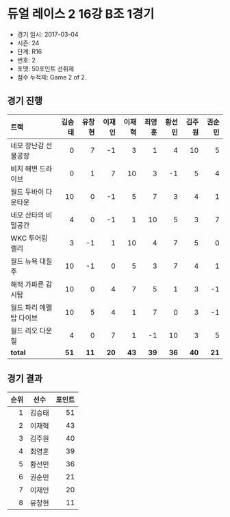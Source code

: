 # 듀얼 레이스 2 16강 B조 1경기

- 경기 일시: 2017-03-04
- 시즌: 24
- 단계: R16
- 번호: 2
- 포맷: 50포인트 선취제
- 점수 누적제: Game 2 of 2.





## 경기 진행

| 트랙 | 김승태 | 유창현 | 이재인 | 이재혁 | 최영훈 | 황선민 | 김주원 | 권순민 |
|:---|---:|---:|---:|---:|---:|---:|---:|---:|
| 네모 장난감 선물공장 | 0 | 7 | -1 | 3 | 1 | 4 | 10 | 5 |
| 비치 해변 드라이브 | 0 | 1 | 7 | 10 | 3 | -1 | 5 | 4 |
| 월드 두바이 다운타운 | 10 | 0 | -1 | 5 | 7 | 3 | 4 | 1 |
| 네모 산타의 비밀공간 | 4 | 0 | -1 | 1 | 10 | 5 | 3 | 7 |
| WKC 투어링 랠리 | 3 | -1 | 1 | 10 | 4 | 7 | 5 | 0 |
| 월드 뉴욕 대질주 | 10 | -1 | 0 | 5 | 3 | 7 | 4 | 1 |
| 해적 가파른 감시탑 | 10 | 0 | 4 | 7 | 5 | 1 | 3 | -1 |
| 월드 파리 에펠탑 다이브 | 10 | 5 | 4 | 1 | 7 | 0 | 3 | -1 |
| 월드 리오 다운힐 | 4 | 0 | 7 | 1 | -1 | 10 | 3 | 5 |
| __total__ | __51__ | __11__ | __20__ | __43__ | __39__ | __36__ | __40__ | __21__ |




## 경기 결과

| 순위 | 선수 | 포인트 |
|---:|:---:|---:|
| 1 | 김승태 | 51 |
| 2 | 이재혁 | 43 |
| 3 | 김주원 | 40 |
| 4 | 최영훈 | 39 |
| 5 | 황선민 | 36 |
| 6 | 권순민 | 21 |
| 7 | 이재인 | 20 |
| 8 | 유창현 | 11 |

